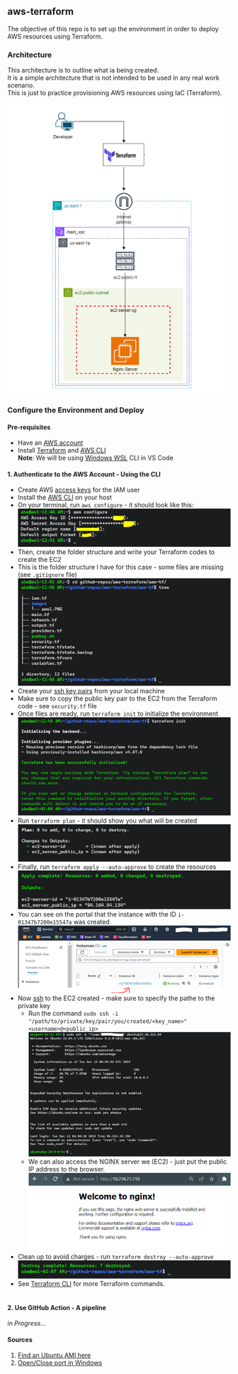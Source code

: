 ## aws-terraform
The objective of this repo is to set up the environment in order to deploy AWS resources using Terraform.
### Architecture
This architecture is to outline what ia being created.<br>
It is a simple architecture that is not intended to be used in any real work scenario.<br>
This is just to practice provisioning AWS resources using IaC (Terraform).<br><br>
![](aws-tf/images/aws10.PNG)
### Configure the Environment and Deploy
#### Pre-requisites
* Have an [AWS account](https://aws.amazon.com/resources/create-account/)
* Install [Terraform](https://developer.hashicorp.com/terraform/tutorials/azure-get-started/install-cli) and [AWS CLI]()<br>
**Note**: We will be using [Windows WSL](https://code.visualstudio.com/docs/remote/wsl-tutorial) CLI in VS Code<br>
#### 1. Authenticate to the AWS Account - Using the CLI
* Create AWS [access keys](https://docs.aws.amazon.com/cli/latest/userguide/cli-services-iam-create-creds.html) for the IAM user
* Install the [AWS CLI](https://docs.aws.amazon.com/cli/latest/userguide/getting-started-install.html) on your host 
* On your terminal, run `aws configure` - it should look like this:<br>
![](aws-tf/images/aws1.PNG)
* Then, create the folder structure and write your Terraform codes to create the EC2
* This is the folder structure I have for this case - some files are missing (see `.gitignore` file)<br>
![](aws-tf/images/aws2.PNG)
* Create your [ssh key pairs](https://ercanermis.com/creating-ssh-keys-for-secure-access-to-aws-ec2-instances-with-terraform/) from your local machine
* Make sure to copy the public key pair to the EC2 from the Terraform code - see `security.tf` file
* Once files are ready, run `terraform init` to initialize the environment<br>
![](aws-tf/images/aws3.PNG)
* Run `terraform plan` - it should show you what will be created<br>
![](aws-tf/images/aws4.PNG)
* Finally, run `terraform apply --auto-approve` to create the resources<br>
![](aws-tf/images/aws5.PNG)
* You can see on the portal that the instance with the ID `i-01347b7200e15547a` was created<br>
![](aws-tf/images/aws6.PNG)
* Now [ssh](https://cloudinfrastructureservices.co.uk/how-to-create-linux-aws-ec2-instance-using-terraform/) to the EC2 created - make sure to specify the pathe to the private key<br>
    * Run the command `sudo ssh -i "/path/to/private/key/pair/you/created/<key_name>" <username>@<public_ip>`
    ![](aws-tf/images/aws7.PNG)
    * We can also access the NGINX server we (EC2) - just put the public IP address to the browser.
    ![](aws-tf/images/aws9.PNG)
* Clean up to avoid charges - run `terraform destroy --auto-approve`<br>
![](aws-tf/images/aws8.PNG)
* See [Terraform CLI](https://developer.hashicorp.com/terraform/cli/commands) for more Terraform commands.<br><br>
#### 2. Use GitHub Action - A pipeline
*in Progress...*

#### Sources
1. [Find an Ubuntu AMI here](https://cloud-images.ubuntu.com/locator/ec2/)
6. [Open/Close port in Windows](https://www.liquidweb.com/kb/open-a-port-in-windows-firewall/)
